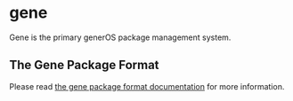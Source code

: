 # gene
Gene is the primary generOS package management system.

## The Gene Package Format

Please read [the gene package format documentation](./docs/gene-package-format.md) for more information.